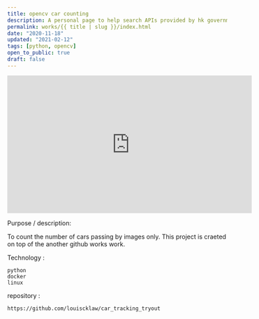 ```yaml
---
title: opencv car counting
description: A personal page to help search APIs provided by hk government. Also trying using gatsby.
permalink: works/{{ title | slug }}/index.html
date: "2020-11-18"
updated: "2021-02-12"
tags: [python, opencv]
open_to_public: true
draft: false
---
```



<iframe width="560" height="315" src="https://www.youtube-nocookie.com/embed/8P3VEGvMeTQ" frameborder="0" allow="accelerometer; autoplay; clipboard-write; encrypted-media; gyroscope; picture-in-picture" allowfullscreen></iframe>



Purpose / description:

To count the number of cars passing by images only.
This project is craeted on top of the another github works work.

Technology :

    python
    docker
    linux

repository :

    https://github.com/louiscklaw/car_tracking_tryout
